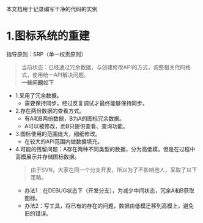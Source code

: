 本文档用于记录编写干净的代码的实例

# 1.图标系统的重建
指导原则：SRP（单一权责原则）
> 当前状态：已经通过冗余数据，与创建修改API的方式，调整相关代码格式，使用统一API解决问题。  
**一些问题如下**
- 1.采用了冗余数据。
  - 需要保持同步，经过反复调试才最终能够保持同步。
- 2.存在两份数据的查看方式。
  - 有A和B两份数据，B为A的图标冗余数据。
  - A可以被修改，而B只提供查看、查询功能。
- 3.图标使用的范围庞大，细细修改。
  - 在较大的API范围内做数据填充。
- 4.可能的残留问题：A存在两种不同类型的数据，分为高低模，但是在过程中高模展示并存储图标数据。
  > 由于SVN，大家在同一个分支开发，所以为了不影响他人，采取了以下策略。
  - 办法1：在DEBUG状态下（开发分支），为减少中间状态，冗余A和B获取图标。
  - 办法2：写工具，将已有的存在的问题，数据由低模迁移到高模上，避免旧的错误。


